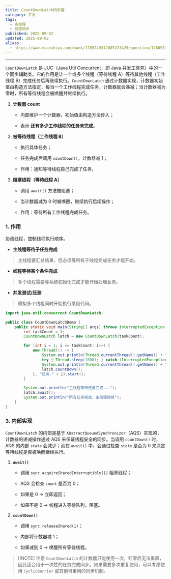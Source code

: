```yaml
---
title: CountDownLatch同步器
category: 并发
tags:
  - 多线程
  - 线程同步
published: 2025-09-02
updated: 2025-09-02
aliaes:
  - https://www.mianshiya.com/bank/1789249312885223425/question/1780933294943137794#heading-4
---
```

---
`CountDownLatch` 是 JUC（Java Util Concurrent，即 Java 并发工具包）中的一个同步辅助类。它的作用是让一个或多个线程（等待线程 A）等待其他线程（工作线程 B）完成任务后再继续执行。`CountDownLatch` 通过计数器实现，计数器初始值由构造方法指定，每当一个工作线程完成任务，计数器就会递减；当计数器减为零时，所有等待线程会被唤醒并继续执行。
1. **计数器 count**
   
    - 内部维护一个计数器，初始值由构造方法传入；
      
    - 表示 **还有多少工作线程的任务未完成**。
    
2. **被等待线程（工作线程 B）**
   
    - 执行具体任务；
      
    - 任务完成后调用 `countDown()`，计数器减 1；
      
    - 作用：通知等待线程自己完成了任务。
    
3. **阻塞线程（等待线程 A）**
   
    - 调用 `await()` 方法被阻塞；
      
    - 当计数器减为 0 时被唤醒，继续执行后续操作；
      
    - 作用：等待所有工作线程完成任务。

### 1. 作用
协调线程，控制线程执行顺序。
- **主线程等待子任务完成**
	
> 主线程要汇总结果，但必须等所有子线程完成任务才能开始。
  
- **线程等待某个条件完成**
    
> 多个线程需要等系统初始化完成才能开始处理业务。
    
- **并发测试/压测**
    
> 模拟多个线程同时开始执行某段代码。

```java
import java.util.concurrent.CountDownLatch;

public class CountDownLatchDemo {
    public static void main(String[] args) throws InterruptedException {
        int taskCount = 3;
        CountDownLatch latch = new CountDownLatch(taskCount);

        for (int i = 1; i <= taskCount; i++) {
            new Thread(() -> {
                System.out.println(Thread.currentThread().getName() + " 执行任务...");
                try { Thread.sleep(1000); } catch (InterruptedException e) {}
                System.out.println(Thread.currentThread().getName() + " 任务完成");
                latch.countDown();
            }, "任务-" + i).start();
        }

        System.out.println("主线程等待任务完成...");
        latch.await();
        System.out.println("所有任务完成，主线程继续");
    }
}
```

### 3. 内部实现
`CountDownLatch` 的内部是基于 `AbstractQueuedSynchronizer`（AQS）实现的，计数器的递减操作通过 AQS 来保证线程安全的同步。当调用 `countDown()` 时，AQS 的内部 `state` 会减少；而在 `await()` 中，会通过检查 `state` 是否为 0 来决定等待线程是否被唤醒继续执行。
1. **`await()`**
    
	- 调用 `sync.acquireSharedInterruptibly(1)` 阻塞线程；
    
	- AQS 会检查 `count` 是否为 0；
    
    - 如果是 0 → 立即返回；
        
    - 如果不是 0 → 线程进入等待队列，阻塞。
        

2. **`countDown()`**
    
	- 调用 `sync.releaseShared(1)`；
    
	- 内部将计数器减 1；
    
	- 如果减到 0 → 唤醒所有等待线程。


> [!NOTE] 注意
> `CountDownLatch` 的计数器只能使用一次，归零后无法重置，因此适合用于一次性的任务完成同步。如果需要多次重复使用，可以考虑使用 `CyclicBarrier` 或其他可重用的同步机制。
